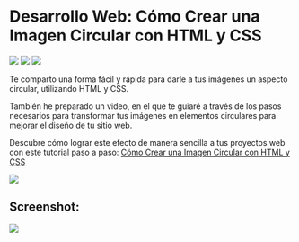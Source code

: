 # Desarrollo Web: Cómo Crear una Imagen Circular con HTML y CSS

<span><img src="https://img.shields.io/badge/HTML5-E34F26?style=for-the-badge&logo=html5&logoColor=white"/></span>
<span><img src="https://img.shields.io/badge/CSS3-1572B6?style=for-the-badge&logo=css3&logoColor=white"/></span>
<span><img src="https://img.shields.io/badge/VSCode-0078D4?style=for-the-badge&logo=visual%20studio%20code&logoColor=white"/></span>

Te comparto una forma fácil y rápida para darle a tus imágenes un aspecto circular, utilizando HTML y CSS. 

También he preparado un video, en el que te guiaré a través de los pasos necesarios para transformar tus imágenes en elementos circulares para mejorar el diseño de tu sitio web. 

Descubre cómo lograr este efecto de manera sencilla a tus proyectos web con este tutorial paso a paso:  <a href="https://www.youtube.com/watch?v=mK3ucha0q4Y">Cómo Crear una Imagen Circular con HTML y CSS</a>

<img src="https://github.com/VintaBytes/Avatar-Circular-Facil/blob/main/portada.jpeg?raw=true">

## Screenshot:
<img src="https://github.com/VintaBytes/Avatar-Circular-Facil/blob/main/screenshot.png?raw=true">
